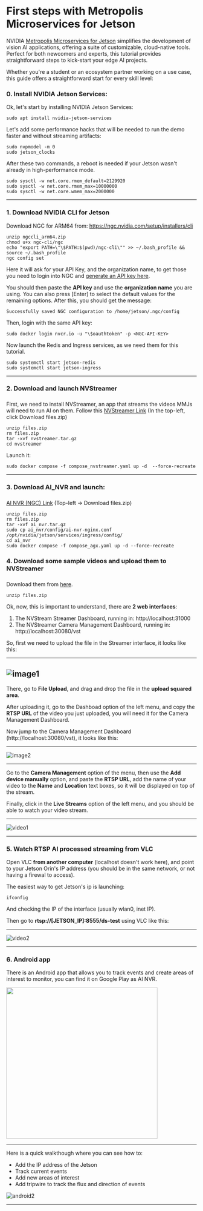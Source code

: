 # First steps with Metropolis Microservices for Jetson
    


NVIDIA [Metropolis Microservices for Jetson](https://developer.nvidia.com/blog/announcing-metropolis-microservices-on-nvidia-jetson-orin-for-rapid-edge-ai-development/) simplifies the development of vision AI applications, offering a suite of customizable, cloud-native tools. Perfect for both newcomers and experts, this tutorial provides straightforward steps to kick-start your edge AI projects. 

Whether you're a student or an ecosystem partner working on a use case, this guide offers a straightforward start for every skill level:

### 0. Install NVIDIA Jetson Services:

Ok, let's start by installing NVIDIA Jetson Services:
```
sudo apt install nvidia-jetson-services
```

Let's add some performance hacks that will be needed to run the demo faster and without streaming artifacts:

```
sudo nvpmodel -m 0 
sudo jetson_clocks
```
After these two commands, a reboot is needed if your Jetson wasn't already in high-performance mode.

```
sudo sysctl -w net.core.rmem_default=2129920
sudo sysctl -w net.core.rmem_max=10000000
sudo sysctl -w net.core.wmem_max=2000000

```





---

### 1. Download NVIDIA CLI for Jetson

Download NGC for ARM64 from: https://ngc.nvidia.com/setup/installers/cli
```
unzip ngccli_arm64.zip
chmod u+x ngc-cli/ngc
echo "export PATH=\"\$PATH:$(pwd)/ngc-cli\"" >> ~/.bash_profile && source ~/.bash_profile
ngc config set
```
Here it will ask for your API Key, and the organization name, to get those you need to login into NGC and [generate an API key here](https://ngc.nvidia.com/setup/api-key).

You should then paste the **API key** and use the **organization name** you are using. You can also press [Enter] to select the default values for the remaining options. After this, you should get the message:

```
Successfully saved NGC configuration to /home/jetson/.ngc/config
```

Then, login with the same API key:
```
sudo docker login nvcr.io -u "\$oauthtoken" -p <NGC-API-KEY>
```

Now launch the Redis and Ingress services, as we need them for this tutorial. 

```
sudo systemctl start jetson-redis
sudo systemctl start jetson-ingress
```

---

### 2. Download and launch NVStreamer
### 

First, we need to install NVStreamer, an app that streams the videos MMJs will need to run AI on them. Follow this [NVStreamer Link](https://registry.ngc.nvidia.com/orgs/e7ep4mig3lne/teams/release/resources/nvstreamer) (In the top-left, click Download files.zip)

```
unzip files.zip
rm files.zip
tar -xvf nvstreamer.tar.gz
cd nvstreamer
```
Launch it:
```
sudo docker compose -f compose_nvstreamer.yaml up -d  --force-recreate
```




---

### 3. Download AI_NVR and launch:
### 
[AI NVR (NGC) Link](https://registry.ngc.nvidia.com/orgs/e7ep4mig3lne/teams/release/resources/ai_nvr) (Top-left -> Download files.zip)

```
unzip files.zip
rm files.zip
tar -xvf ai_nvr.tar.gz
sudo cp ai_nvr/config/ai-nvr-nginx.conf /opt/nvidia/jetson/services/ingress/config/
cd ai_nvr
sudo docker compose -f compose_agx.yaml up -d --force-recreate
```







### 4. Download some sample videos and upload them to NVStreamer
### 
Download them from [here](https://registry.ngc.nvidia.com/orgs/e7ep4mig3lne/teams/release/resources/sample-videos).

```
unzip files.zip
```
Ok, now, this is important to understand, there are **2 web interfaces**:
1. The NVStream Streamer Dashboard, running in: http://localhost:31000
2. The NVStreamer Camera Management Dashboard, running in: http://localhost:30080/vst

So, first we need to upload the file in the Streamer interface, it looks like this:

---

![image1](./images/mmj_streamer.png)
---


There, go to **File Upload**, and drag and drop the file in the **upload squared area**.

After uploading it, go to the Dashboad option of the left menu, and copy the **RTSP URL** of the video you just uploaded, you will need it for the Camera Management Dashboard.



Now jump to the Camera Management Dashboard (http://localhost:30080/vst), it looks like this:



---

![image2](./images/mmj_vst.png)

---


Go to the **Camera Management** option of the menu, then use the **Add device manually** option, and paste the **RTSP URL**, add the name of your video to the **Name** and **Location** text boxes, so it will be displayed on top of the stream.



Finally, click in the **Live Streams** option of the left menu, and you should be able to watch your video stream.

---

![video1](./images/mmj_livestream.gif)

---

### 5. Watch RTSP AI processed streaming from VLC

Open VLC **from another computer** (localhost doesn't work here), and point to your Jetson Orin's IP address (you should be in the same network, or not having a firewal to access).

The easiest way to get Jetson's ip is launching:
```
ifconfig
```
And checking the IP of the interface (usually wlan0, inet IP).

Then go to **rtsp://[JETSON_IP]:8555/ds-test** using VLC like this:

---

![video2](./images/mmj_vlc.gif)


---


### 6. Android app
 
There is an Android app that allows you to track events and create areas of interest to monitor, you can find it on Google Play as AI NVR.

<img width="400px" src="./images/mmj_android.jpg">

---


Here is a quick walkthough where you can see how to:
* Add the IP address of the Jetson
* Track current events
* Add new areas of interest
* Add tripwire to track the flux and direction of events

![android2](./images/mmj_app.gif)


---


